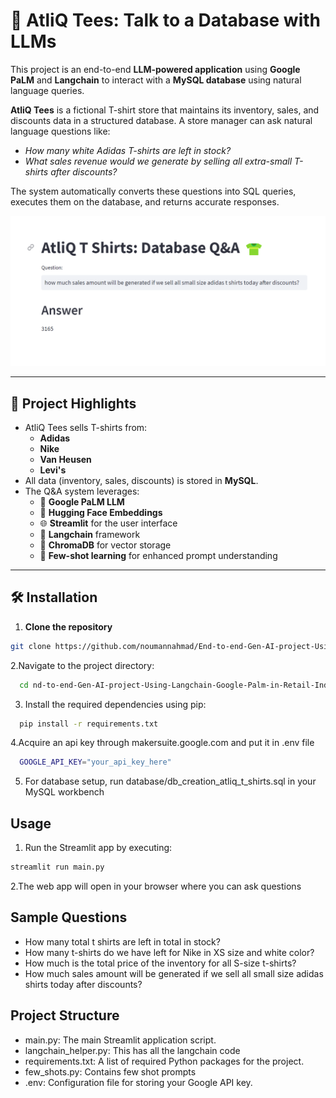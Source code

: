 # 🧠 AtliQ Tees: Talk to a Database with LLMs

This project is an end-to-end **LLM-powered application** using **Google PaLM** and **Langchain** to interact with a **MySQL database** using natural language queries.

**AtliQ Tees** is a fictional T-shirt store that maintains its inventory, sales, and discounts data in a structured database. A store manager can ask natural language questions like:

- *How many white Adidas T-shirts are left in stock?*
- *What sales revenue would we generate by selling all extra-small T-shirts after discounts?*

The system automatically converts these questions into SQL queries, executes them on the database, and returns accurate responses.

![AtliQ Tees](atliq_tees.png)

---

## 🚀 Project Highlights

- AtliQ Tees sells T-shirts from:
  - **Adidas**
  - **Nike**
  - **Van Heusen**
  - **Levi's**
- All data (inventory, sales, discounts) is stored in **MySQL**.
- The Q&A system leverages:
  - 🧠 **Google PaLM LLM**
  - 🤗 **Hugging Face Embeddings**
  - 🌐 **Streamlit** for the user interface
  - 🔗 **Langchain** framework
  - 🧲 **ChromaDB** for vector storage
  - 🎯 **Few-shot learning** for enhanced prompt understanding

---

## 🛠️ Installation

1. **Clone the repository**
```bash
git clone https://github.com/noumannahmad/End-to-end-Gen-AI-project-Using-Langchain-Google-Palm-in-Retail-Industry-.git

```
2.Navigate to the project directory:

```bash
  cd nd-to-end-Gen-AI-project-Using-Langchain-Google-Palm-in-Retail-Industry-
```
3. Install the required dependencies using pip:

```bash
  pip install -r requirements.txt
```
4.Acquire an api key through makersuite.google.com and put it in .env file

```bash
  GOOGLE_API_KEY="your_api_key_here"
```
5. For database setup, run database/db_creation_atliq_t_shirts.sql in your MySQL workbench

## Usage

1. Run the Streamlit app by executing:
```bash
streamlit run main.py

```

2.The web app will open in your browser where you can ask questions

## Sample Questions
  - How many total t shirts are left in total in stock?
  - How many t-shirts do we have left for Nike in XS size and white color?
  - How much is the total price of the inventory for all S-size t-shirts?
  - How much sales amount will be generated if we sell all small size adidas shirts today after discounts?
  
## Project Structure

- main.py: The main Streamlit application script.
- langchain_helper.py: This has all the langchain code
- requirements.txt: A list of required Python packages for the project.
- few_shots.py: Contains few shot prompts
- .env: Configuration file for storing your Google API key.
